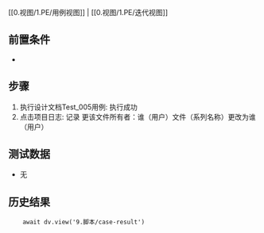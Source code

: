 [[0.视图/1.PE/用例视图]] | [[0.视图/1.PE/迭代视图]]

## 前置条件

- 

## 步骤

1. 执行设计文档Test_005用例: 执行成功
2. 点击项目日志: 记录 更该文件所有者：谁（用户）文件（系列名称）更改为谁（用户）

## 测试数据

- 无

## 历史结果

```dataviewjs
    await dv.view('9.脚本/case-result')
```
